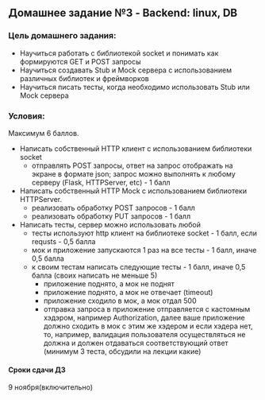 ## Домашнее задание №3 - Backend: linux, DB

### Цель домашнего задания:

- Научиться работать с библиотекой socket и понимать как формируются GET и POST запросы
- Научиться создавать Stub и Mock сервера с использованием различных библиотек и фреймворков
- Научиться писать тесты, когда необходимо использовать Stub или Mock сервера


### Условия:

Максимум 6 баллов.

- Написать собственный HTTP клиент с использованием библиотеки socket
    - отправлять POST запросы, ответ на запрос отображать на экране в формате json;
      запрос можно выполнять к любому серверу (Flask, HTTPServer, etc) - 1 балл  
- Написать собственный HTTP Mock с использованием библиотеки HTTPServer.
    - реализовать обработку POST запросов - 1 балл
    - реализовать обработку PUT запросов - 1 балл
- Написать тесты, сервер можно использовать любой
    - тесты используют http клиент на библиотеке socket - 1 балл, если requsts - 0,5 балла 
    - мок и приложение запускаются 1 раз на все тесты - 1 балл, иначе 0,5 балла
    - к своим тестам написать следующие тесты - 1 балл, иначе 0,5 балла (своих написать не меньше 5)
        - приложение поднято, а мок не поднят
        - приложение поднято, а мок не отвечает (timeout)
        - приложение сходило в мок, а мок отдал 500
        - отправка запроса в приложение отправляется с кастомным хэдэром, например Authorization,
          далее ваше приложение должно сходить в мок с этим же хэдером и если хэдера нет, то,
          например, валидация пользователя осуществляться не должна и должен отдаваться
          соответствующий ответ (минимум 3 теста, обсудили на лекции какие)


#### Сроки сдачи ДЗ

9 ноября(включительно)